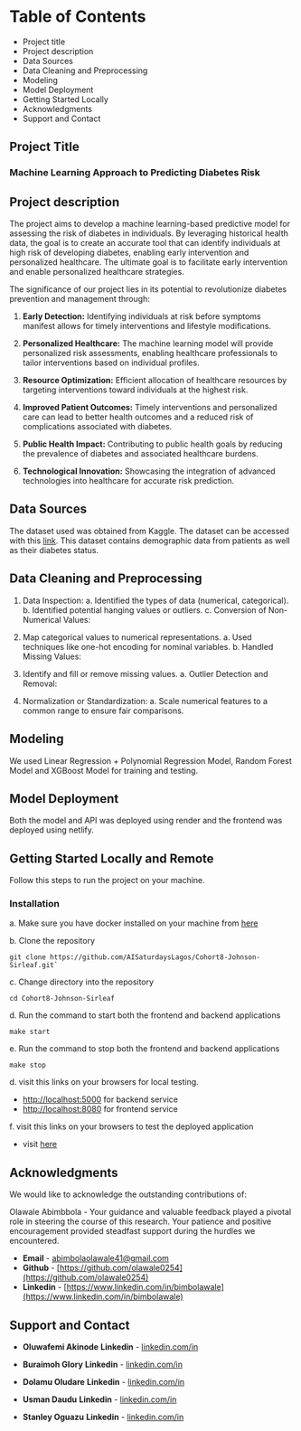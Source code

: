 # Table of Contents

- Project title
- Project description
- Data Sources
- Data Cleaning and Preprocessing
- Modeling
- Model Deployment
- Getting Started Locally
- Acknowledgments
- Support and Contact

## Project Title

### Machine Learning Approach to Predicting Diabetes Risk

## Project description

The project aims to develop a machine learning-based predictive model for assessing the risk of diabetes in individuals. By leveraging historical health data, the goal is to create an accurate tool that can identify individuals at high risk of developing diabetes, enabling early intervention and personalized healthcare. The ultimate goal is to facilitate early intervention and enable personalized healthcare strategies.

The significance of our project lies in its potential to revolutionize diabetes prevention and management through:

1. **Early Detection:** Identifying individuals at risk before symptoms manifest allows for timely interventions and lifestyle modifications.

2. **Personalized Healthcare:** The machine learning model will provide personalized risk assessments, enabling healthcare professionals to tailor interventions based on individual profiles.

3. **Resource Optimization:** Efficient allocation of healthcare resources by targeting interventions toward individuals at the highest risk.

4. **Improved Patient Outcomes:** Timely interventions and personalized care can lead to better health outcomes and a reduced risk of complications associated with diabetes.

5. **Public Health Impact:** Contributing to public health goals by reducing the prevalence of diabetes and associated healthcare burdens.

6. **Technological Innovation:** Showcasing the integration of advanced technologies into healthcare for accurate risk prediction.

## Data Sources

The dataset used was obtained from Kaggle. The dataset can be accessed with this [link](https://www.kaggle.com/datasets/iammustafatz/diabetes-prediction-dataset). This dataset contains demographic data from patients as well as their diabetes status.

## Data Cleaning and Preprocessing

1. Data Inspection:
   a. Identified the types of data (numerical, categorical).
   b. Identified potential hanging values or outliers.
   c. Conversion of Non-Numerical Values:

2. Map categorical values to numerical representations.
   a. Used techniques like one-hot encoding for nominal variables.
   b. Handled Missing Values:

3. Identify and fill or remove missing values.
   a. Outlier Detection and Removal:

4. Normalization or Standardization:
   a. Scale numerical features to a common range to ensure fair comparisons.

## Modeling

We used Linear Regression + Polynomial Regression Model, Random Forest Model and XGBoost Model for training and testing.

## Model Deployment

Both the model and API was deployed using render and the frontend was deployed using netlify.

## Getting Started Locally and Remote

Follow this steps to run the project on your machine.

### Installation

a. Make sure you have docker installed on your machine from [here](https://www.docker.com/products/docker-desktop/)

b. Clone the repository

```shell
git clone https://github.com/AISaturdaysLagos/Cohort8-Johnson-Sirleaf.git`
```

c. Change directory into the repository

```shell
cd Cohort8-Johnson-Sirleaf
```

d. Run the command to start both the frontend and backend applications

```shell
make start
```

e. Run the command to stop both the frontend and backend applications

```shell
make stop
```

d. visit this links on your browsers for local testing.

- <http://localhost:5000> for backend service
- <http://localhost:8080> for frontend service

f. visit this links on your browsers to test the deployed application

- visit [here](https://tranquil-llama-c1669d.netlify.app)

## Acknowledgments

We would like to acknowledge the outstanding contributions of:

Olawale Abimbbola - Your guidance and valuable feedback played a pivotal role in steering the course of this research. Your patience and positive encouragement provided steadfast support during the hurdles we encountered.

- **Email** - [abimbolaolawale41@gmail.com](abimbolaolawale41@gmail.com)
- **Github** - [https://github.com/olawale0254](https://github.com/olawale0254)
- **Linkedin** - [https://www.linkedin.com/in/bimbolawale](https://www.linkedin.com/in/bimbolawale)

## Support and Contact

- **Oluwafemi Akinode**
  **Linkedin** - [linkedin.com/in](https://www.linkedin.com/in/oluwafemi-akinode-572459148)

- **Buraimoh Glory**
  **Linkedin** - [linkedin.com/in](https://www.linkedin.com/in/gloryburaimoh)

- **Dolamu Oludare**
  **Linkedin** - [linkedin.com/in](https://www.linkedin.com/in/dolamu-oludare-76097b133/)

- **Usman Daudu**
  **Linkedin** - [linkedin.com/in](https://www.linkedin.com/in/usmanadaudu)

- **Stanley Oguazu**
  **Linkedin** - [linkedin.com/in](https://www.linkedin.com/in/chinedu-oguazu-bba88440/)
